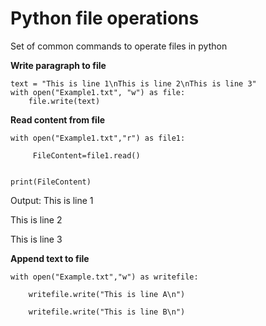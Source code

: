 #  Python file operations

Set of common commands to operate files in python


**Write paragraph to file**

```
text = "This is line 1\nThis is line 2\nThis is line 3"
with open("Example1.txt", "w") as file:
    file.write(text)
```

**Read content from file**
```
with open("Example1.txt","r") as file1: 

     FileContent=file1.read() 


print(FileContent) 
```
Output:
This is line 1

This is line 2

This is line 3

**Append text to file**
```
with open("Example.txt","w") as writefile: 

    writefile.write("This is line A\n") 

    writefile.write("This is line B\n")
```
